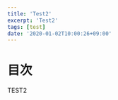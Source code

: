 ```yaml
---
title: 'Test2'
excerpt: 'Test2'
tags: [test]
date: '2020-01-02T10:00:26+09:00'
---
```


# 目次

TEST2
